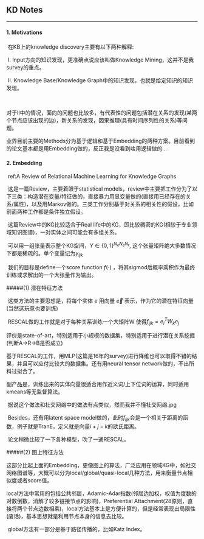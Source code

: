 ## KD Notes

***

#### 1. Motivations

​	在KB上的knowledge discovery主要有以下两种解释:

​	I\. Input方向的知识发现，更准确点说应该叫做Knowledge Mining，这并不是我survey的重点。

​	II\. Knowledge Base/Knowledge Graph中的知识发现，也就是给定知识的知识发现。

​	

​	对于II中的情况，面向的问题也比较多，有代表性的问题包括潜在关系的发现(某两个节点应该出现的边)，新关系的发现，因果推理(具有时间序列性的关系)等问题。

​	业界目前主要的Methods分为基于逻辑和基于Embedding的两种方案。目前看到的论文基本都是用Embedding做的，反正我是没看到啥用逻辑做的...



#### 2. Embedding

​	ref:A Review of Relational Machine Learning for Knowledge Graphs

​	这是一篇Review，主要着眼于statistical models，review中主要把工作分为了以下三类：构造潜在变量/特征做的，直接暴力用显变量做的(直接用已经存在的关系/属性)，以及用Markov做的。三类工作分别基于对关系的相关性的假设，比如前面两种工作都是条件独立假设。

​	这篇Review中的KG比较适合于Real life中的KG，即比较稠密的KG(相较于专业领域知识图谱)，一对实体之间可能会有多组关系。

​	可以用一组张量表示整个KG空间，$Y\in\{0,1\}^{N_eN_eN_r}$, 这个张量矩阵绝大多数情况下都是稀疏的。单个变量记为$y_{ijk}​$

​	我们的目标是define一个score function $f(\cdot)$ ，将其sigmod后概率乘积作为最终训练或求解出的一个大张量作为输出。



#####(1) 潜在特征方法

​	这类方法的主要思想是，将每个实体 $e$ 用向量 $\vec e$ 表示，作为它的潜在特征向量(当然这玩意也要训练)

​	RESCAL做的工作就是对于每种关系训练一个大矩阵W 使得$f_{ijk}=e^T_iW_ke_j​$

​	评价是state-of-art，特别适用于小规模的数据集，特别适用于进行潜在关系挖掘(判断A->R->B是否成立)

​	基于RESCAL的工作，用MLP(这篇是16年的survey)进行降维也可以取得不错的结果，并且可以应付比较大的数据集。还有用neural tensor network做的，不出所料过拟合了。

​	副产品是，训练出来的实体向量很适合用作近义词/上下位词的运算，同时适用kmeans等无监督算法。

​	据说这个做法和社交网络中的做法有点类似，然而我并不懂社交网络.jpg

​	Besides，还有用latent space model做的，此时$f_{ijk}$会是一个相关于距离的函数，例子就是TranE，定义就是向量$i+j-k$的欧氏距离。

​	论文稍微比较了一下各种模型，吹了一通RESCAL。



#####(2) 图上特征方法

​	这部分比起上面的Embedding，更像图上的算法，广泛应用在领域KG中，如社交网络图谱等，大概可以分为local/global/quasi-local几种方法，用来衡量节点相似度或者score值。

​	local方法中常用的包括公共邻居，Adamic-Adar指数(邻居边加权，权值为度数的对数倒数，消解了较多链接节点的影响)，Preferential Attachment(28原则，直接将两个节点边数相乘)，local方法基本上是方便计算的，但是经常表现出局限性(废话)，基本思想就是利用节点本身的信息去比较。

​	global方法有一部分是基于路径传播的，比如Katz Index。